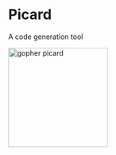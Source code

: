 # Picard
A code generation tool

<img alt="gopher picard" src="https://cdn.statically.io/gh/neox5/go-picard/main/doc/logo/gopher_picard.svg" width="200" />
